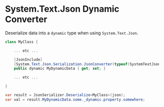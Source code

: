 # System.Text.Json Dynamic Converter

Deserialize data into a `dynamic` type when using `System.Text.Json`.

```csharp
class MyClass {

	... etc ...

	[JsonInclude]
	[System.Text.Json.Serialization.JsonConverter(typeof(SystemTextJsonDynamicConverter.DynamicConverter))]
	public dynamic MyDynamicData { get; set; }

	... etc ...

}

var result = JsonSerializer.Deserialize<MyClass>(json);
var val = result.MyDynamicData.some._dynamic.property.somewhere;
```
